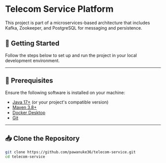 # Telecom Service Platform

This project is part of a microservices-based architecture that includes Kafka, Zookeeper, and PostgreSQL for messaging and persistence.

## 🚀 Getting Started

Follow the steps below to set up and run the project in your local development environment.

---

## 🧾 Prerequisites

Ensure the following software is installed on your machine:

- [Java 17+](https://adoptium.net/) (or your project's compatible version)
- [Maven 3.8+](https://maven.apache.org/download.cgi)
- [Docker Desktop](https://www.docker.com/products/docker-desktop/)
- [Git](https://git-scm.com/)

---

## 📥 Clone the Repository

```bash
git clone https://github.com/pawanuke36/telecom-service.git
cd telecom-service
